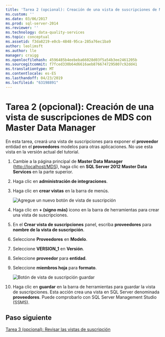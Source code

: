 ```yaml
---
title: 'Tarea 2 (opcional): Creación de una vista de suscripciones de MDS con Master Data Manager | Microsoft Docs'
ms.custom: ''
ms.date: 03/06/2017
ms.prod: sql-server-2014
ms.reviewer: ''
ms.technology: data-quality-services
ms.topic: conceptual
ms.assetid: f3da8219-e0cb-4848-95ca-285a76ec1ba9
author: leolimsft
ms.author: lle
manager: craigg
ms.openlocfilehash: 4596485b4eebeba66028d03f5a54b3ee2461205b
ms.sourcegitcommit: f7fced330b64d6616aeb8766747295807c92dd41
ms.translationtype: MT
ms.contentlocale: es-ES
ms.lasthandoff: 04/23/2019
ms.locfileid: "63198891"
---
```

# <a name="task-2-optional-creating-a-mds-subscription-view-using-master-data-manager"></a>Tarea 2 (opcional): Creación de una vista de suscripciones de MDS con Master Data Manager
  En esta tarea, creará una vista de suscripciones para exponer el **proveedor** entidad en el **proveedores** modelos para otras aplicaciones. No use esta vista en la versión actual del tutorial.  
  
1.  Cambie a la página principal de **Master Data Manager** ([http://localhost/MDS](http://localhost/MDS)), haga clic en **SQL Server 2012 Master Data Services** en la parte superior.  
  
2.  Haga clic en **administración de integraciones**.  
  
3.  Haga clic en **crear vistas** en la barra de menús.  
  
     ![Agregue un nuevo botón de vista de suscripción](../../2014/tutorials/media/et-creatingamdssubscriptionviewusingmdm-01.jpg "agregar un nuevo botón de vista de suscripción")  
  
4.  Haga clic en **+ (signo más)** icono en la barra de herramientas para crear una vista de suscripciones.  
  
5.  En el **Crear vista de suscripciones** panel, escriba **proveedores** para **nombre de la vista de suscripción**.  
  
6.  Seleccione **Proveedores** en **Modelo**.  
  
7.  Seleccione **VERSION_1** en **Versión**.  
  
8.  Seleccione **proveedor** para **entidad**.  
  
9. Seleccione **miembros hoja** para **formato**.  
  
     ![Botón de vista de suscripción guardar](../../2014/tutorials/media/et-creatingamdssubscriptionviewusingmdm-02.jpg "guardar el botón de vista de suscripción")  
  
10. Haga clic en **guardar** en la barra de herramientas para guardar la vista de suscripciones. Esta acción crea una vista en SQL Server denominada **proveedores**. Puede comprobarlo con SQL Server Management Studio (SSMS).  
  
## <a name="next-step"></a>Paso siguiente  
 [Tarea 3 &#40;opcional&#41;: Revisar las vistas de suscripción](task-3-optional-reviewing-the-subscription-views.md)  
  
  
